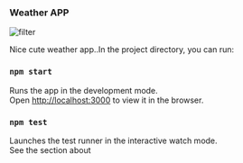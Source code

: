 ### Weather APP

<img src="https://i.ibb.co/ypp2Svf/Screen-Shot-2022-08-04-at-4-12-50-PM.png" alt="filter">

Nice cute weather app..In the project directory, you can run:

### `npm start`

Runs the app in the development mode.<br /> Open
[http://localhost:3000](http://localhost:3000) to view it in the browser.

### `npm test`

Launches the test runner in the interactive watch mode.<br /> See the section
about
